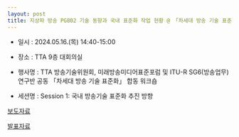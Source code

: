 ```yaml
---
layout: post
title: 지상파 방송 PG802 기술 동향과 국내 표준화 작업 현황 @ 「차세대 방송 기술 표준화」 합동 워크숍
---
```



- 일시 : 2024.05.16.(목) 14:40-15:00

- 장소 : TTA 9층 대회의실

- 행사명 : TTA 방송기술위원회, 미래방송미디어표준포럼 및 ITU-R SG6(방송업무) 연구반 공동 「차세대 방송 기술 표준화」 합동 워크숍

- 세션명 : Session 1: 국내 방송기술 표준화 추진 방향

[보도자료](https://www.tta.or.kr/tta/selectBbsNttView.do?key=76&bbsNo=107&nttNo=13419&fbclid=IwZXh0bgNhZW0CMTEAAR3yff_QWbxKEIFXpAUio8zDe0MaFm7hXnedesUHtkoX5VLTjRmNHQraHjU_aem_AWDswhylwQkvww8VMf810HYkSBEHRltlvefAMkG7EVBjQwQX6UlZ7ekVBKLvloXAvfwKYsLvGWPG3lq1L79Sr8JW)

[발표자료](https://speakerdeck.com/sunghojeon/240516-pg802-jisangpa-bangsong-gisul-donghyanggwa-gugnae-pyojunhwa-jageob-hyeonhwang-at-casedae-bangsong-gisul-pyojunhwa-habdong-weokeusyob)

